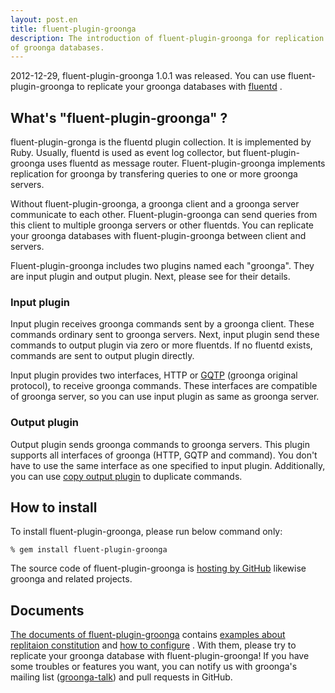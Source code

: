 ```yaml
---
layout: post.en
title: fluent-plugin-groonga
description: The introduction of fluent-plugin-groonga for replication
of groonga databases.
---
```


2012-12-29, fluent-plugin-groonga 1.0.1 was released. You can use
fluent-plugin-groonga to replicate your groonga databases with
[fluentd](http://fluentd.org/) .

What's "fluent-plugin-groonga" ?
--------------------------------

fluent-plugin-gronga is the fluentd plugin collection. It is implemented
by Ruby.
Usually, fluentd is used as event log collector, but
fluent-plugin-groonga uses fluentd as message router.
Fluent-plugin-groonga implements replication for groonga by transfering
queries to one or more groonga servers.

Without fluent-plugin-groonga, a groonga client and a groonga server
communicate to each other. Fluent-plugin-groonga can send queries from
this client to multiple groonga servers or other fluentds. You can
replicate your groonga databases with fluent-plugin-groonga between
client and servers.

Fluent-plugin-groonga includes two plugins named each "groonga". They
are input plugin and output plugin. Next, please see for their details.

### Input plugin

Input plugin receives groonga commands sent by a groonga client. These
commands ordinary sent to groonga servers.
Next, input plugin send these commands to output plugin via zero or more
fluentds. If no fluentd exists, commands are sent to output plugin
directly.

Input plugin provides two interfaces, HTTP or
[GQTP](/docs/spec/gqtp.html) (groonga original protocol), to receive
groonga commands. These interfaces are compatible of groonga server, so
you can use input plugin as same as groonga server.

### Output plugin

Output plugin sends groonga commands to groonga servers.
This plugin supports all interfaces of groonga (HTTP, GQTP and command).
You don't have to use the same interface as one specified to input
plugin. Additionally, you can use [copy output
plugin](http://docs.fluentd.org/articles/out_copy) to duplicate
commands.

How to install
--------------

To install fluent-plugin-groonga, please run below command only:

    % gem install fluent-plugin-groonga

The source code of fluent-plugin-groonga is [hosting by
GitHub](https://github.com/groonga/fluent-plugin-groonga/) likewise
groonga and related projects.

Documents
---------

[The documents of
fluent-plugin-groonga](http://groonga.org/fluent-plugin-groonga/en/)
contains [examples about replitaion
constitution](http://groonga.org/fluent-plugin-groonga/en/file.constitution.html)
and [how to
configure](http://groonga.org/fluent-plugin-groonga/en/file.configuration.html)
.
With them, please try to replicate your groonga database with
fluent-plugin-groonga!
If you have some troubles or features you want, you can notify us with
groonga's mailing list
([groonga-talk](https://lists.sourceforge.net/lists/listinfo/groonga-talk))
and pull requests in GitHub.
